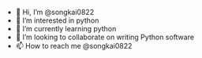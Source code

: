 - 👋 Hi, I’m @songkai0822
- 👀 I’m interested in python
- 🌱 I’m currently learning python
- 💞️ I’m looking to collaborate on writing Python software
- 📫 How to reach me @songkai0822

<!---
songkai0822/songkai0822 is a ✨ special ✨ repository because its `README.md` (this file) appears on your GitHub profile.
You can click the Preview link to take a look at your changes.
--->
